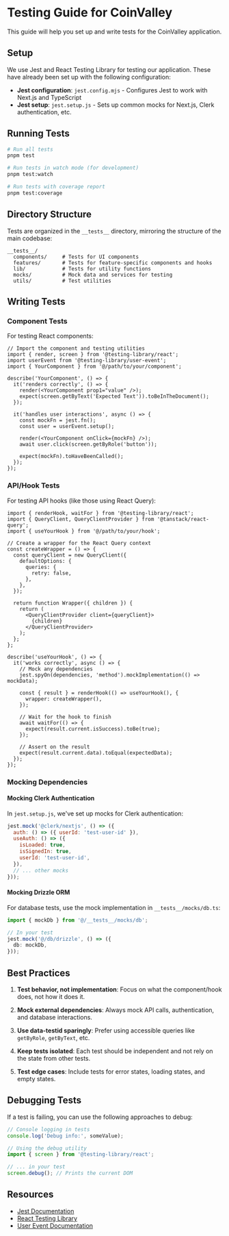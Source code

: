 # Testing Guide for CoinValley

This guide will help you set up and write tests for the CoinValley application.

## Setup

We use Jest and React Testing Library for testing our application. These have already been set up with the following configuration:

- **Jest configuration**: `jest.config.mjs` - Configures Jest to work with Next.js and TypeScript
- **Jest setup**: `jest.setup.js` - Sets up common mocks for Next.js, Clerk authentication, etc.

## Running Tests

```bash
# Run all tests
pnpm test

# Run tests in watch mode (for development)
pnpm test:watch

# Run tests with coverage report
pnpm test:coverage
```

## Directory Structure

Tests are organized in the `__tests__` directory, mirroring the structure of the main codebase:

```
__tests__/
  components/     # Tests for UI components
  features/       # Tests for feature-specific components and hooks
  lib/            # Tests for utility functions
  mocks/          # Mock data and services for testing
  utils/          # Test utilities
```

## Writing Tests

### Component Tests

For testing React components:

```tsx
// Import the component and testing utilities
import { render, screen } from '@testing-library/react';
import userEvent from '@testing-library/user-event';
import { YourComponent } from '@/path/to/your/component';

describe('YourComponent', () => {
  it('renders correctly', () => {
    render(<YourComponent prop1="value" />);
    expect(screen.getByText('Expected Text')).toBeInTheDocument();
  });

  it('handles user interactions', async () => {
    const mockFn = jest.fn();
    const user = userEvent.setup();
    
    render(<YourComponent onClick={mockFn} />);
    await user.click(screen.getByRole('button'));
    
    expect(mockFn).toHaveBeenCalled();
  });
});
```

### API/Hook Tests

For testing API hooks (like those using React Query):

```tsx
import { renderHook, waitFor } from '@testing-library/react';
import { QueryClient, QueryClientProvider } from '@tanstack/react-query';
import { useYourHook } from '@/path/to/your/hook';

// Create a wrapper for the React Query context
const createWrapper = () => {
  const queryClient = new QueryClient({
    defaultOptions: {
      queries: {
        retry: false,
      },
    },
  });
  
  return function Wrapper({ children }) {
    return (
      <QueryClientProvider client={queryClient}>
        {children}
      </QueryClientProvider>
    );
  };
};

describe('useYourHook', () => {
  it('works correctly', async () => {
    // Mock any dependencies
    jest.spyOn(dependencies, 'method').mockImplementation(() => mockData);
    
    const { result } = renderHook(() => useYourHook(), {
      wrapper: createWrapper(),
    });
    
    // Wait for the hook to finish
    await waitFor(() => {
      expect(result.current.isSuccess).toBe(true);
    });
    
    // Assert on the result
    expect(result.current.data).toEqual(expectedData);
  });
});
```

### Mocking Dependencies

#### Mocking Clerk Authentication

In `jest.setup.js`, we've set up mocks for Clerk authentication:

```javascript
jest.mock('@clerk/nextjs', () => ({
  auth: () => ({ userId: 'test-user-id' }),
  useAuth: () => ({
    isLoaded: true,
    isSignedIn: true,
    userId: 'test-user-id',
  }),
  // ... other mocks
}));
```

#### Mocking Drizzle ORM

For database tests, use the mock implementation in `__tests__/mocks/db.ts`:

```typescript
import { mockDb } from '@/__tests__/mocks/db';

// In your test
jest.mock('@/db/drizzle', () => ({
  db: mockDb,
}));
```

## Best Practices

1. **Test behavior, not implementation**: Focus on what the component/hook does, not how it does it.

2. **Mock external dependencies**: Always mock API calls, authentication, and database interactions.

3. **Use data-testid sparingly**: Prefer using accessible queries like `getByRole`, `getByText`, etc.

4. **Keep tests isolated**: Each test should be independent and not rely on the state from other tests.

5. **Test edge cases**: Include tests for error states, loading states, and empty states.

## Debugging Tests

If a test is failing, you can use the following approaches to debug:

```javascript
// Console logging in tests
console.log('Debug info:', someValue);

// Using the debug utility
import { screen } from '@testing-library/react';

// ... in your test
screen.debug(); // Prints the current DOM
```

## Resources

- [Jest Documentation](https://jestjs.io/docs/getting-started)
- [React Testing Library](https://testing-library.com/docs/react-testing-library/intro/)
- [User Event Documentation](https://testing-library.com/docs/user-event/intro) 
